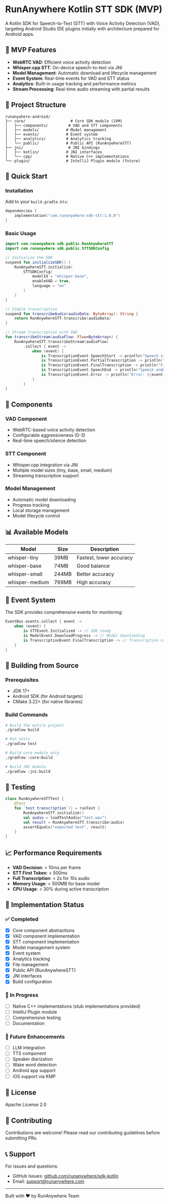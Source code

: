 # RunAnywhere Kotlin STT SDK (MVP)

A Kotlin SDK for Speech-to-Text (STT) with Voice Activity Detection (VAD), targeting Android Studio
IDE plugins initially with architecture prepared for Android apps.

## 🎯 MVP Features

- **WebRTC VAD**: Efficient voice activity detection
- **Whisper.cpp STT**: On-device speech-to-text via JNI
- **Model Management**: Automatic download and lifecycle management
- **Event System**: Real-time events for VAD and STT status
- **Analytics**: Built-in usage tracking and performance metrics
- **Stream Processing**: Real-time audio streaming with partial results

## 📁 Project Structure

```
runanywhere-android/
├── core/                    # Core SDK module (JVM)
│   ├── components/         # VAD and STT components
│   ├── models/            # Model management
│   ├── events/            # Event system
│   ├── analytics/         # Analytics tracking
│   └── public/            # Public API (RunAnywhereSTT)
├── jni/                    # JNI bindings
│   ├── kotlin/            # JNI interfaces
│   └── cpp/               # Native C++ implementations
└── plugin/                # IntelliJ Plugin module (future)
```

## 🚀 Quick Start

### Installation

Add to your `build.gradle.kts`:

```kotlin
dependencies {
    implementation("com.runanywhere:sdk-stt:1.0.0")
}
```

### Basic Usage

```kotlin
import com.runanywhere.sdk.public.RunAnywhereSTT
import com.runanywhere.sdk.public.STTSDKConfig

// Initialize the SDK
suspend fun initializeSDK() {
    RunAnywhereSTT.initialize(
        STTSDKConfig(
            modelId = "whisper-base",
            enableVAD = true,
            language = "en"
        )
    )
}

// Simple transcription
suspend fun transcribeAudio(audioData: ByteArray): String {
    return RunAnywhereSTT.transcribe(audioData)
}

// Stream transcription with VAD
fun transcribeStream(audioFlow: Flow<ByteArray>) {
    RunAnywhereSTT.transcribeStream(audioFlow)
        .collect { event ->
            when (event) {
                is TranscriptionEvent.SpeechStart -> println("Speech started")
                is TranscriptionEvent.PartialTranscription -> println("Partial: ${event.text}")
                is TranscriptionEvent.FinalTranscription -> println("Final: ${event.text}")
                is TranscriptionEvent.SpeechEnd -> println("Speech ended")
                is TranscriptionEvent.Error -> println("Error: ${event.error}")
            }
        }
}
```

## 🔧 Components

### VAD Component

- WebRTC-based voice activity detection
- Configurable aggressiveness (0-3)
- Real-time speech/silence detection

### STT Component

- Whisper.cpp integration via JNI
- Multiple model sizes (tiny, base, small, medium)
- Streaming transcription support

### Model Management

- Automatic model downloading
- Progress tracking
- Local storage management
- Model lifecycle control

## 📊 Available Models

| Model | Size | Description |
|-------|------|-------------|
| whisper-tiny | 39MB | Fastest, lower accuracy |
| whisper-base | 74MB | Good balance |
| whisper-small | 244MB | Better accuracy |
| whisper-medium | 769MB | High accuracy |

## 🎪 Event System

The SDK provides comprehensive events for monitoring:

```kotlin
EventBus.events.collect { event ->
    when (event) {
        is STTEvent.Initialized -> // SDK ready
        is ModelEvent.DownloadProgress -> // Model downloading
        is TranscriptionEvent.FinalTranscription -> // Transcription complete
    }
}
```

## 🔨 Building from Source

### Prerequisites

- JDK 17+
- Android SDK (for Android targets)
- CMake 3.22+ (for native libraries)

### Build Commands

```bash
# Build the entire project
./gradlew build

# Run tests
./gradlew test

# Build core module only
./gradlew :core:build

# Build JNI module
./gradlew :jni:build
```

## 🧪 Testing

```kotlin
class RunAnywhereSTTTest {
    @Test
    fun `test transcription`() = runTest {
        RunAnywhereSTT.initialize()
        val audio = loadTestAudio("test.wav")
        val result = RunAnywhereSTT.transcribe(audio)
        assertEquals("expected text", result)
    }
}
```

## 📈 Performance Requirements

- **VAD Decision**: < 10ms per frame
- **STT First Token**: < 500ms
- **Full Transcription**: < 2s for 10s audio
- **Memory Usage**: < 500MB for base model
- **CPU Usage**: < 30% during active transcription

## 🚦 Implementation Status

### ✅ Completed

- [x] Core component abstractions
- [x] VAD component implementation
- [x] STT component implementation
- [x] Model management system
- [x] Event system
- [x] Analytics tracking
- [x] File management
- [x] Public API (RunAnywhereSTT)
- [x] JNI interfaces
- [x] Build configuration

### 🚧 In Progress

- [ ] Native C++ implementations (stub implementations provided)
- [ ] IntelliJ Plugin module
- [ ] Comprehensive testing
- [ ] Documentation

### 📅 Future Enhancements

- [ ] LLM integration
- [ ] TTS component
- [ ] Speaker diarization
- [ ] Wake word detection
- [ ] Android app support
- [ ] iOS support via KMP

## 📄 License

Apache License 2.0

## 🤝 Contributing

Contributions are welcome! Please read our contributing guidelines before submitting PRs.

## 📞 Support

For issues and questions:

- GitHub Issues: [github.com/runanywhere/sdk-kotlin](https://github.com/runanywhere/sdk-kotlin)
- Email: support@runanywhere.com

---

Built with ❤️ by RunAnywhere Team
